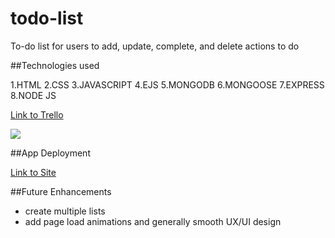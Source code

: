 # todo-list

To-do list for users to add, update, complete, and delete actions to do

##Technologies used

1.HTML
2.CSS
3.JAVASCRIPT
4.EJS
5.MONGODB
6.MONGOOSE
7.EXPRESS
8.NODE JS

[Link to Trello](https://trello.com/b/83ilevJG/to-do-list)

![](https://photos.google.com/photo/AF1QipNerr4QsPFKeVbypLcXLXsLHrc1-TlRJv6oVky0)

##App Deployment

[Link to Site](https://young-reaches-38531.herokuapp.com/todo)

##Future Enhancements

- create multiple lists
- add page load animations and generally smooth UX/UI design
